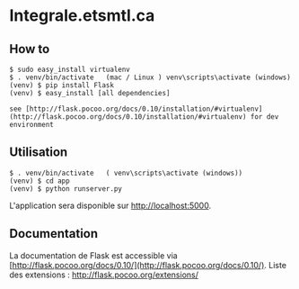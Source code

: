 # Integrale.etsmtl.ca

## How to
	$ sudo easy_install virtualenv 
	$ . venv/bin/activate   (mac / Linux ) venv\scripts\activate (windows)
	(venv) $ pip install Flask
	(venv) $ easy_install [all dependencies]
	
	see [http://flask.pocoo.org/docs/0.10/installation/#virtualenv](http://flask.pocoo.org/docs/0.10/installation/#virtualenv) for dev environment

## Utilisation
 
	$ . venv/bin/activate   ( venv\scripts\activate (windows))
	(venv) $ cd app
	(venv) $ python runserver.py
 
L'application sera disponible sur [http://localhost:5000](http://localhost:5000).


## Documentation

La documentation de Flask est accessible via [http://flask.pocoo.org/docs/0.10/](http://flask.pocoo.org/docs/0.10/).
Liste des extensions : http://flask.pocoo.org/extensions/
